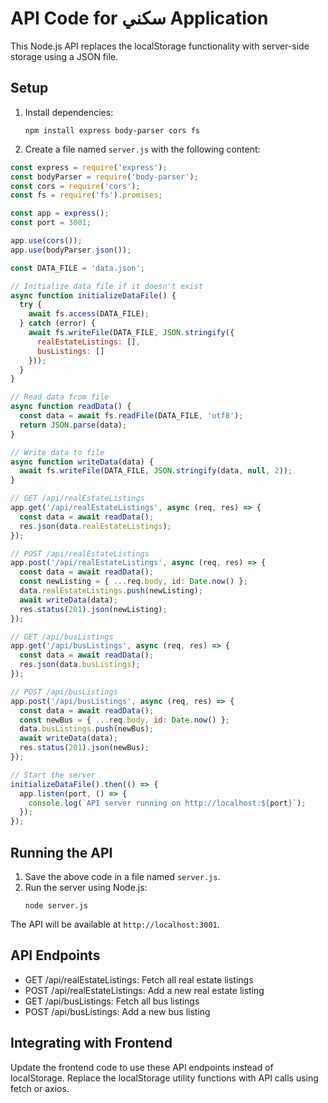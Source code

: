 # API Code for سكني Application

This Node.js API replaces the localStorage functionality with server-side storage using a JSON file.

## Setup

1. Install dependencies:
   ```
   npm install express body-parser cors fs
   ```

2. Create a file named `server.js` with the following content:

```javascript
const express = require('express');
const bodyParser = require('body-parser');
const cors = require('cors');
const fs = require('fs').promises;

const app = express();
const port = 3001;

app.use(cors());
app.use(bodyParser.json());

const DATA_FILE = 'data.json';

// Initialize data file if it doesn't exist
async function initializeDataFile() {
  try {
    await fs.access(DATA_FILE);
  } catch (error) {
    await fs.writeFile(DATA_FILE, JSON.stringify({
      realEstateListings: [],
      busListings: []
    }));
  }
}

// Read data from file
async function readData() {
  const data = await fs.readFile(DATA_FILE, 'utf8');
  return JSON.parse(data);
}

// Write data to file
async function writeData(data) {
  await fs.writeFile(DATA_FILE, JSON.stringify(data, null, 2));
}

// GET /api/realEstateListings
app.get('/api/realEstateListings', async (req, res) => {
  const data = await readData();
  res.json(data.realEstateListings);
});

// POST /api/realEstateListings
app.post('/api/realEstateListings', async (req, res) => {
  const data = await readData();
  const newListing = { ...req.body, id: Date.now() };
  data.realEstateListings.push(newListing);
  await writeData(data);
  res.status(201).json(newListing);
});

// GET /api/busListings
app.get('/api/busListings', async (req, res) => {
  const data = await readData();
  res.json(data.busListings);
});

// POST /api/busListings
app.post('/api/busListings', async (req, res) => {
  const data = await readData();
  const newBus = { ...req.body, id: Date.now() };
  data.busListings.push(newBus);
  await writeData(data);
  res.status(201).json(newBus);
});

// Start the server
initializeDataFile().then(() => {
  app.listen(port, () => {
    console.log(`API server running on http://localhost:${port}`);
  });
});
```

## Running the API

1. Save the above code in a file named `server.js`.
2. Run the server using Node.js:
   ```
   node server.js
   ```

The API will be available at `http://localhost:3001`.

## API Endpoints

- GET /api/realEstateListings: Fetch all real estate listings
- POST /api/realEstateListings: Add a new real estate listing
- GET /api/busListings: Fetch all bus listings
- POST /api/busListings: Add a new bus listing

## Integrating with Frontend

Update the frontend code to use these API endpoints instead of localStorage. Replace the localStorage utility functions with API calls using fetch or axios.